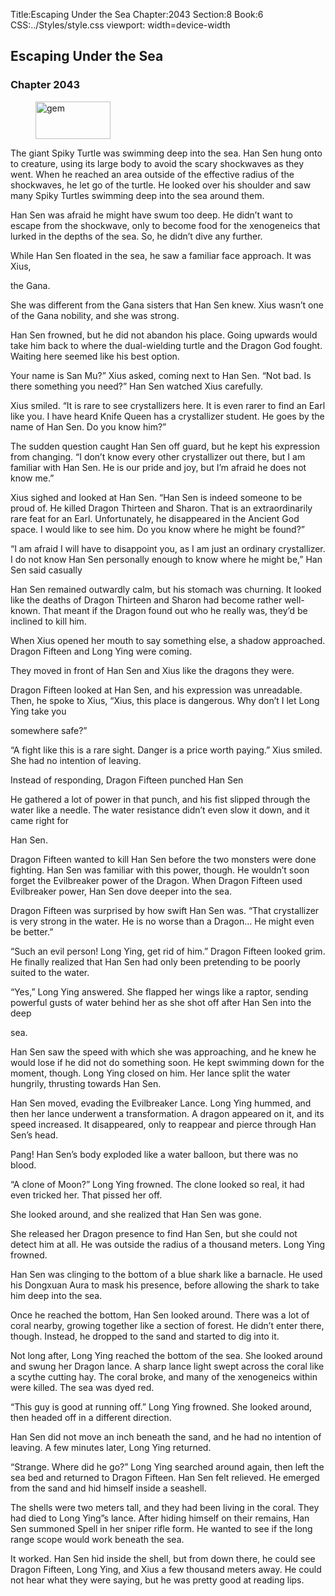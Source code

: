 Title:Escaping Under the Sea 
Chapter:2043 
Section:8 
Book:6 
CSS:../Styles/style.css 
viewport: width=device-width
  
## Escaping Under the Sea
### Chapter 2043 
<figure>
	<img src="../Images/gem.gif" alt="gem" id="gem" width="120" height="60" />
</figure>
  

  
  The giant Spiky Turtle was swimming deep into the sea. Han Sen hung onto to creature, using its large body to avoid the scary shockwaves as they went. When he reached an area outside of the effective radius of the shockwaves, he let go of the turtle. He looked over his shoulder and saw many Spiky Turtles swimming deep into the sea around them.

Han Sen was afraid he might have swum too deep. He didn’t want to escape from the shockwave, only to become food for the xenogeneics that lurked in the depths of the sea. So, he didn’t dive any further.

While Han Sen floated in the sea, he saw a familiar face approach. It was Xius,

the Gana.

She was different from the Gana sisters that Han Sen knew. Xius wasn’t one of the Gana nobility, and she was strong.

Han Sen frowned, but he did not abandon his place. Going upwards would take him back to where the dual-wielding turtle and the Dragon God fought. Waiting here seemed like his best option.

Your name is San Mu?” Xius asked, coming next to Han Sen. “Not bad. Is there something you need?” Han Sen watched Xius carefully.

Xius smiled. “It is rare to see crystallizers here. It is even rarer to find an Earl like you. I have heard Knife Queen has a crystallizer student. He goes by the name of Han Sen. Do you know him?”

The sudden question caught Han Sen off guard, but he kept his expression from changing. “I don’t know every other crystallizer out there, but I am familiar with Han Sen. He is our pride and joy, but I’m afraid he does not know me.”

Xius sighed and looked at Han Sen. “Han Sen is indeed someone to be proud of. He killed Dragon Thirteen and Sharon. That is an extraordinarily rare feat for an Earl. Unfortunately, he disappeared in the Ancient God space. I would like to see him. Do you know where he might be found?”

“I am afraid I will have to disappoint you, as I am just an ordinary crystallizer. I do not know Han Sen personally enough to know where he might be,” Han Sen said casually

Han Sen remained outwardly calm, but his stomach was churning. It looked like the deaths of Dragon Thirteen and Sharon had become rather well-known. That meant if the Dragon found out who he really was, they’d be inclined to kill him.

When Xius opened her mouth to say something else, a shadow approached. Dragon Fifteen and Long Ying were coming.

They moved in front of Han Sen and Xius like the dragons they were.

Dragon Fifteen looked at Han Sen, and his expression was unreadable. Then, he spoke to Xius, “Xius, this place is dangerous. Why don’t I let Long Ying take you

somewhere safe?”

“A fight like this is a rare sight. Danger is a price worth paying.” Xius smiled. She had no intention of leaving.

Instead of responding, Dragon Fifteen punched Han Sen

He gathered a lot of power in that punch, and his fist slipped through the water like a needle. The water resistance didn’t even slow it down, and it came right for

Han Sen.

Dragon Fifteen wanted to kill Han Sen before the two monsters were done fighting. Han Sen was familiar with this power, though. He wouldn’t soon forget the Evilbreaker power of the Dragon. When Dragon Fifteen used Evilbreaker power, Han Sen dove deeper into the sea.

Dragon Fifteen was surprised by how swift Han Sen was. “That crystallizer is very strong in the water. He is no worse than a Dragon… He might even be better.”

“Such an evil person! Long Ying, get rid of him.” Dragon Fifteen looked grim. He finally realized that Han Sen had only been pretending to be poorly suited to the water.

“Yes,” Long Ying answered. She flapped her wings like a raptor, sending powerful gusts of water behind her as she shot off after Han Sen into the deep

sea.

Han Sen saw the speed with which she was approaching, and he knew he would lose if he did not do something soon. He kept swimming down for the moment, though. Long Ying closed on him. Her lance split the water hungrily, thrusting towards Han Sen.

Han Sen moved, evading the Evilbreaker Lance. Long Ying hummed, and then her lance underwent a transformation. A dragon appeared on it, and its speed increased. It disappeared, only to reappear and pierce through Han Sen’s head.

Pang! Han Sen’s body exploded like a water balloon, but there was no blood.

“A clone of Moon?” Long Ying frowned. The clone looked so real, it had even tricked her. That pissed her off.

She looked around, and she realized that Han Sen was gone.

She released her Dragon presence to find Han Sen, but she could not detect him at all. He was outside the radius of a thousand meters. Long Ying frowned.

Han Sen was clinging to the bottom of a blue shark like a barnacle. He used his Dongxuan Aura to mask his presence, before allowing the shark to take him deep into the sea.

Once he reached the bottom, Han Sen looked around. There was a lot of coral nearby, growing together like a section of forest. He didn’t enter there, though. Instead, he dropped to the sand and started to dig into it.

Not long after, Long Ying reached the bottom of the sea. She looked around and swung her Dragon lance. A sharp lance light swept across the coral like a scythe cutting hay. The coral broke, and many of the xenogeneics within were killed. The sea was dyed red.

“This guy is good at running off.” Long Ying frowned. She looked around, then headed off in a different direction.

Han Sen did not move an inch beneath the sand, and he had no intention of leaving. A few minutes later, Long Ying returned.

“Strange. Where did he go?” Long Ying searched around again, then left the sea bed and returned to Dragon Fifteen. Han Sen felt relieved. He emerged from the sand and hid himself inside a seashell.

The shells were two meters tall, and they had been living in the coral. They had died to Long Ying”s lance. After hiding himself on their remains, Han Sen summoned Spell in her sniper rifle form. He wanted to see if the long range scope would work beneath the sea.

It worked. Han Sen hid inside the shell, but from down there, he could see Dragon Fifteen, Long Ying, and Xius a few thousand meters away. He could not hear what they were saying, but he was pretty good at reading lips.
